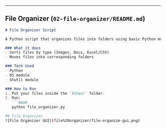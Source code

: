 
---

## File Organizer (`02-file-organizer/README.md`)

```markdown
# File Organizer Script

A Python script that organizes files into folders using basic Python modules.  

### What it does
- Sorts files by type (Images, Docs, Excel/CSV)
- Moves files into corresponding folders

### Tech Used
- Python
- OS module
- Shutil module

### How to Run
1. Put your files inside the `files/` folder.
2. Run:
   ```bash
   python file_organizer.py

## File Organizer
![File Organizer GUI](file%20organizer/file-organize-gui.png)
